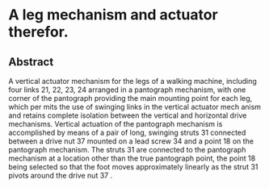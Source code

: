 # A leg mechanism and actuator therefor.

## Abstract
A vertical actuator mechanism for the legs of a walking machine, including four links 21, 22, 23, 24 arranged in a pantograph mechanism, with one corner of the pantograph providing the main mounting point for each leg, which per mits the use of swinging links in the vertical actuator mech anism and retains complete isolation between the vertical and horizontal drive mechanisms. Vertical actuation of the pantograph mechanism is accomplished by means of a pair of long, swinging struts 31 connected between a drive nut 37 mounted on a lead screw 34 and a point 18 on the pantograph mechanism. The struts 31 are connected to the pantograph mechanism at a location other than the true pantograph point, the point 18 being selected so that the foot moves approximately linearly as the strut 31 pivots around the drive nut 37 .